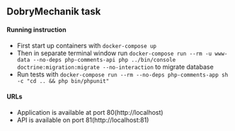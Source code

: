 ## DobryMechanik task

#### Running instruction
- First start up containers with `docker-compose up`
- Then in separate terminal window run `docker-compose run --rm -u www-data --no-deps php-comments-api php ../bin/console doctrine:migration:migrate --no-interaction` to migrate database
- Run tests with `docker-compose run --rm --no-deps php-comments-app sh -c "cd .. && php bin/phpunit"`
#### URLs

- Application is available at port 80(http://localhost)
- API is available on port 81(http://localhost:81) 
